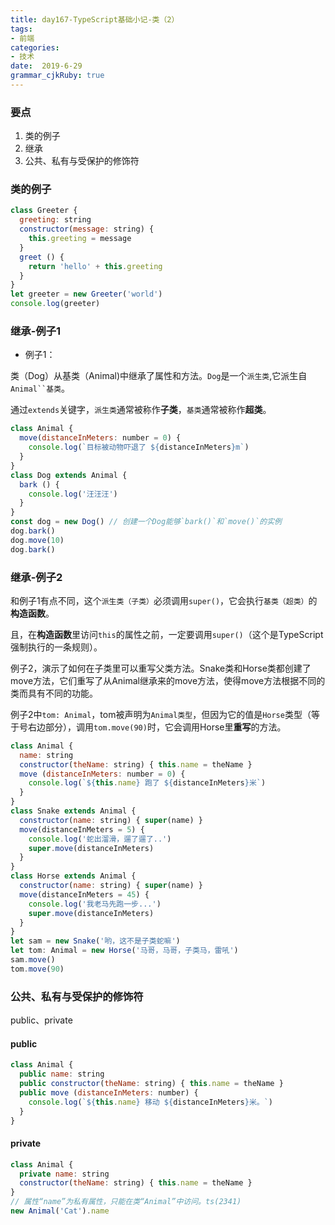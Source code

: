```yaml
---
title: day167-TypeScript基础小记-类（2）
tags: 
- 前端
categories: 
- 技术
date:  2019-6-29
grammar_cjkRuby: true
---
```

### 要点

1. 类的例子
2. 继承
3. 公共、私有与受保护的修饰符
<!--more-->

### 类的例子

```js
class Greeter {
  greeting: string
  constructor(message: string) {
    this.greeting = message
  }
  greet () {
    return 'hello' + this.greeting
  }
}
let greeter = new Greeter('world')
console.log(greeter)
```

### 继承-例子1

+ 例子1：

类（Dog）从基类（Animal)中继承了属性和方法。`Dog`是一个`派生类`,它派生自`Animal``基类`。

通过`extends`关键字，`派生类`通常被称作**子类**，`基类`通常被称作**超类**。

```js
class Animal {
  move(distanceInMeters: number = 0) {
    console.log(`目标被动物吓退了 ${distanceInMeters}m`)
  }
}
class Dog extends Animal {
  bark () {
    console.log('汪汪汪')
  }
}
const dog = new Dog() // 创建一个Dog能够`bark()`和`move()`的实例
dog.bark()
dog.move(10)
dog.bark()
```

### 继承-例子2

 和例子1有点不同，这个`派生类（子类）`必须调用`super()`，它会执行`基类（超类）`的**构造函数**。

 且，在**构造函数**里访问`this`的属性之前，一定要调用`super()`（这个是TypeScript强制执行的一条规则）。
 
 例子2，演示了如何在子类里可以重写父类方法。Snake类和Horse类都创建了move方法，它们重写了从Animal继承来的move方法，使得move方法根据不同的类而具有不同的功能。
 
 例子2中`tom: Animal`，tom被声明为`Animal类型`，但因为它的值是`Horse`类型（等于号右边部分），调用`tom.move(90)`时，它会调用Horse里**重写**的方法。

```js
class Animal {
  name: string
  constructor(theName: string) { this.name = theName }
  move (distanceInMeters: number = 0) {
    console.log(`${this.name} 跑了 ${distanceInMeters}米`)
  }
}
class Snake extends Animal {
  constructor(name: string) { super(name) }
  move(distanceInMeters = 5) {
    console.log('蛇出溜滑，遛了遛了..')
    super.move(distanceInMeters)
  }
}
class Horse extends Animal {
  constructor(name: string) { super(name) }
  move(distanceInMeters = 45) {
    console.log('我老马先跑一步...')
    super.move(distanceInMeters)
  }
}
let sam = new Snake('哟，这不是子类蛇嘛')
let tom: Animal = new Horse('马哥，马哥，子类马，雷吼')
sam.move()
tom.move(90)
```

### 公共、私有与受保护的修饰符

public、private
#### public

```js
class Animal {
  public name: string
  public constructor(theName: string) { this.name = theName }
  public move (distanceInMeters: number) {
    console.log(`${this.name} 移动 ${distanceInMeters}米。`)
  }
}
```

#### private

```js
class Animal {
  private name: string
  constructor(theName: string) { this.name = theName }
}
// 属性“name”为私有属性，只能在类“Animal”中访问。ts(2341)
new Animal('Cat').name
```

